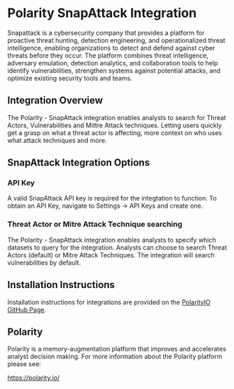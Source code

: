 # Polarity SnapAttack Integration
Snapattack is a cybersecurity company that provides a platform for proactive threat hunting, detection engineering, and operationalized threat intelligence, enabling organizations to detect and defend against cyber threats before they occur. The platform combines threat intelligence, adversary emulation, detection analytics, and collaboration tools to help identify vulnerabilities, strengthen systems against potential attacks, and optimize existing security tools and teams.

## Integration Overview

The Polarity - SnapAttack integration enables analysts to search for Threat Actors, Vulnerabilities and Mittre Attack techniques. Letting users quickly get a grasp on what a threat actor is affecting, more context on who uses what attack techniques and more. 

## SnapAttack Integration Options

### API Key

A valid SnapAttack API key is required for the integtation to function. To obtain an API Key, navigate to Settings -> API Keys and create one. 

### Threat Actor or Mitre Attack Technique searching

The Polarity - SnapAttack integration enables analysts to specify which datasets to query for the integration. Analysts can choose to search Threat Actors (default) or Mitre Attack Techniques. The integration will search vulnerabilities by default. 


## Installation Instructions

Installation instructions for integrations are provided on the [PolarityIO GitHub Page](https://polarityio.github.io/).

## Polarity

Polarity is a memory-augmentation platform that improves and accelerates analyst decision making.  For more information about the Polarity platform please see:

https://polarity.io/